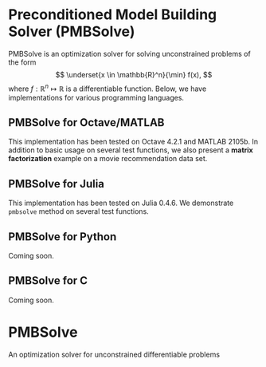 # Preconditioned Model Building Solver (PMBSolve)

PMBSolve is an optimization solver for solving unconstrained problems of the form
$$
\underset{x \in \mathbb{R}^n}{\min} f(x),
$$
where $f: \mathbb{R}^n \mapsto \mathbb{R}$ is a differentiable function. Below, we have implementations for various programming languages.

## PMBSolve for Octave/MATLAB

This implementation has been tested on Octave 4.2.1 and MATLAB 2105b. In addition to basic usage on several test functions, we also present a **matrix factorization** example on a movie recommendation data set.

## PMBSolve for Julia

This implementation has been tested on Julia 0.4.6. We demonstrate ```pmbsolve``` method on several test functions.

## PMBSolve for Python

Coming soon.

## PMBSolve for C

Coming soon.
# PMBSolve
An optimization solver for unconstrained differentiable problems
